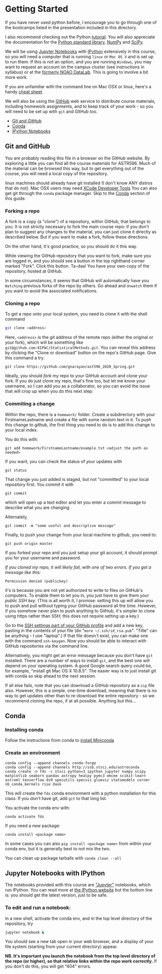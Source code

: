 # <a name="top"></a>Getting Started

If you have never used python before, I encourage you to go through one of the bootcamps listed in the presentation included in this directory.

I also recommend checking out the Python [tutorial](https://docs.python.org/3/tutorial/index.html). You will also appreciate the documentation for the [Python standard library](https://docs.python.org/3/library/index.html), [NumPy](https://docs.scipy.org/doc/numpy/reference/) and [SciPy](https://docs.scipy.org/doc/scipy/reference/).

We will be using [Jupyter Notebooks](https://jupyter.org/) with
[IPython](http://ipython.org/) extensively in this course, so you will need a
computer that is running `linux` or `Mac OS X` and is set up to run them. If
this is not an option, and you are running `Windows`, you may want to request
an account on the campus cluster (see instructions in syllabus) or at the
[formerly NOAO DataLab](https://datalab.noao.edu/). This is going to involve a
bit more work.

If you are unfamiliar with the command line on Mac OSX or linux, here's a handy [cheat sheet](http://cheatsheetworld.com/programming/unix-linux-cheat-sheet/).

We will also be using the [GitHub](https://github.com) web service to
distribute course materials, including homework assignments, and to
keep track of your work - so you will need to be set up with `git` and
GitHub too.

* [Git and GitHub](#github)
* [Conda](#conda)
* [IPython Notebooks](#ipynb)

## <a name="github"></a>Git and GitHub

You are probably reading this file in a browser on the GitHub website.  By
exploring a little you can find all the course materials for ASTR596. Much of
the material can be browsed this way, but to get everything out of the course,
you will need a local copy of the repository.

linux machines should already have git installed (I don't know ANY distros that do not).
Mac OSX users may need [XCode Developer Tools](https://apps.apple.com/us/app/xcode/id497799835?mt=12)
You can also get git through the `conda` package manager. Skip to the [Conda](#conda) section of this guide.


### Forking a repo

A fork is a copy (a "clone") of a repository, within GitHub, that belongs to you.
It is not strictly necessary to fork the main course repo: if you don't plan to
suggest any changes to the material, you can just clone it directly as
described below. But if you want to make a fork, follow these directions.

On the other hand, it's good practice, so you should do it this way.

While viewing the GitHub repository that you want to fork, make sure you are
logged in, and you should see a button in the top righthand corner marked
"Fork".  Click this button.  Ta-daa!  You have your own copy of the repository,
hosted at GitHub.

In some circumstances, it seems that GitHub will automatically have you
`Watching` previous forks of the repo by others.  Go ahead and `Unwatch` them
if you want to avoid the associated notifications.

### Cloning a repo

To get a repo onto your local system, you need to clone it with the shell command
```bash
git clone <address>
```
Here, `<address>` is the git address of the remote repo (either the original or your fork), which will be something like `git@github.com:KIPAC/StatisticalMethods.git`. You can reveal this address by clicking the "Clone or download" button on the repo's GitHub page. Give this command a try.


```
git clone https://github.com/gnarayan/ast596_2020_Spring.git
```

Ideally, you should *fork* my repo to your GitHub account and clone your fork.
If you do just clone my repo, that's fine too, but let me know your username, so I can add you as a collaborator, so you can avoid the issue that will crop up when you do this next step:

### Commiting a change

Within the repo, there is a `homework/` folder. Create a subdirectory with your FirstnameLastname and create a file with some random text in it.
To push this change to github, the first thing you need to do is to add this change to your local index.

You do this with:

```
git add homework/FirstnameLastname/example.txt <adjust the path as needed>
```

If you want, you can check the status of your updates with 

```
git status
```

That change you just added is staged, but not "committed" to your local repository first.
You commit it with 

```
git commit
```
which will open up a text editor and let you enter a commit message to describe what you are changing.

Alternately,
```
git commit -m "some useful and descriptive message"
```

Finally, to push your change from your local machine to github, you need to:

```
git push origin master
```

If you forked your repo and you just setup your git account, it should prompt you for your username and password.

*If you cloned my repo, it will likely fail, with one of two errors. If you get a message like this:*
```
Permission denied (publickey)
```
it's is because you are not yet authorized to write to files on GitHub's computers. To enable them to let you in, you just have to give them your *public SSH key*. (This is all worth it, I promise: setting this up will allow you to push and pull without typing your GitHub password all the time. However, if you somehow never plan to push anything to GitHub, it's simpler to clone using https rather than SSH; this does not require setting up a key.) 

Go to the [SSH settings part of your GitHub profile](https://github.com/settings/ssh) and add a new key, pasting in the contents of your file (do "`more ~/.ssh/id_rsa.pub`". "Title" can be anything - I use "laptop".) If that file doesn't exist, you can make one with the command `ssh-keygen`. Now you should be able to interact with GitHub repositories via the command line.

Alternatively, you might get an error message because you don't have `git` installed. There are a number of ways to install `git`, and the best one will depend on your operating system. A good Google search query could be, for example, "install git Mac OS X 10.8.5". The easier way is to just install git with conda so skip ahead to the next session.

If all else fails, note that you can download a GitHub repository as a `zip` file also.
However, this is a simple, one-time download, meaning that there is no way to get updates other than to re-download the entire repository - so we recommend cloning the repo, if at all possible. Anything but this...

## <a name="conda"></a>Conda

### Installing conda

Follow the instructions from conda to [install Miniconda](https://conda.io/projects/conda/en/latest/user-guide/install/index.html)


### Create an environment

```
conda config --append channels conda-forge
conda config --append channels http://ssb.stsci.edu/astroconda
conda create -n fds -c stsci python=3 ipython jupyter numpy scipy matplotlib seaborn pandas astropy healpy pymc3 emcee scikit-learn astroml tensorflow ds9 specutils specviz glueviz statsmodels corner nb_conda_kernels rise dask
```


This will create the `fds` conda environment with a python installation for this class. If you don't have git, add `git` to that long list.

You activate the conda env with:

```
conda activate fds
```

If you need a new package:

```
conda install <package name>
```

In some cases you can also `pip install <package name>` from within your conda
env, but it is generally best to not mix the two.


You can clean up package tarballs with `conda clean --all`


## <a name="ipynb"></a>Jupyter Notebooks with IPython

The notebooks provided with this course are
["Jupyter"](https://jupyter.org/) notebooks,  which run IPython. You can read more at [the IPython
website](http://ipython.org/) but the bottom line is: you should get the
latest version, just to be safe.

### To edit and run a notebook:

In a new shell, activate the conda env, and in the top level directory of the repository, try
```bash
jupyter notebook &
```
You should see a new tab open in your web browser, and a display of your file system (starting from your current directory) appear.

**NB. It's important you launch the notebook from the top level directory of the repo (or higher), so that relative links within the repo work correctly.** If you don't do this, you will get "404" errors.
